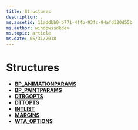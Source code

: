 ```yaml
---
title: Structures
description: .
ms.assetid: 11addbb0-b771-4f4b-93fc-94afd320d55b
ms.author: windowssdkdev
ms.topic: article
ms.date: 05/31/2018
---
```


# Structures

-   [**BP\_ANIMATIONPARAMS**](/windows/desktop/api/Uxtheme/ns-uxtheme-_bp_animationparams)
-   [**BP\_PAINTPARAMS**](/windows/desktop/api/Uxtheme/ns-uxtheme-_bp_paintparams)
-   [**DTBGOPTS**](/windows/desktop/api/Uxtheme/ns-uxtheme-_dtbgopts)
-   [**DTTOPTS**](/windows/desktop/api/Uxtheme/ns-uxtheme-_dttopts)
-   [**INTLIST**](/windows/desktop/api/UxTheme/ns-uxtheme-_intlist)
-   [**MARGINS**](/windows/desktop/api/Uxtheme/ns-uxtheme-_margins)
-   [**WTA\_OPTIONS**](/windows/desktop/api/Uxtheme/ns-uxtheme-_wta_options)

 

 




